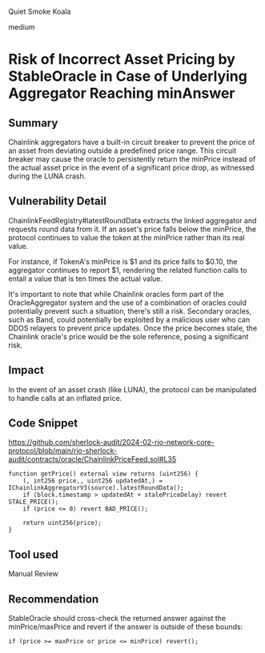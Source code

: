 Quiet Smoke Koala

medium

# Risk of Incorrect Asset Pricing by StableOracle in Case of Underlying Aggregator Reaching minAnswer

## Summary
Chainlink aggregators have a built-in circuit breaker to prevent the price of an asset from deviating outside a predefined price range. This circuit breaker may cause the oracle to persistently return the minPrice instead of the actual asset price in the event of a significant price drop, as witnessed during the LUNA crash.

## Vulnerability Detail
ChainlinkFeedRegistry#latestRoundData extracts the linked aggregator and requests round data from it. If an asset's price falls below the minPrice, the protocol continues to value the token at the minPrice rather than its real value. 

For instance, if TokenA's minPrice is $1 and its price falls to $0.10, the aggregator continues to report $1, rendering the related function calls to entail a value that is ten times the actual value.

It's important to note that while Chainlink oracles form part of the OracleAggregator system and the use of a combination of oracles could potentially prevent such a situation, there's still a risk. Secondary oracles, such as Band, could potentially be exploited by a malicious user who can DDOS relayers to prevent price updates. Once the price becomes stale, the Chainlink oracle's price would be the sole reference, posing a significant risk.

## Impact
In the event of an asset crash (like LUNA), the protocol can be manipulated to handle calls at an inflated price.

## Code Snippet

https://github.com/sherlock-audit/2024-02-rio-network-core-protocol/blob/main/rio-sherlock-audit/contracts/oracle/ChainlinkPriceFeed.sol#L35

    function getPrice() external view returns (uint256) {
        (, int256 price,, uint256 updatedAt,) = IChainlinkAggregatorV3(source).latestRoundData();
        if (block.timestamp > updatedAt + stalePriceDelay) revert STALE_PRICE();
        if (price <= 0) revert BAD_PRICE();

        return uint256(price);
    }
    
    
## Tool used
Manual Review

## Recommendation
StableOracle should cross-check the returned answer against the minPrice/maxPrice and revert if the answer is outside of these bounds:

    if (price >= maxPrice or price <= minPrice) revert();

